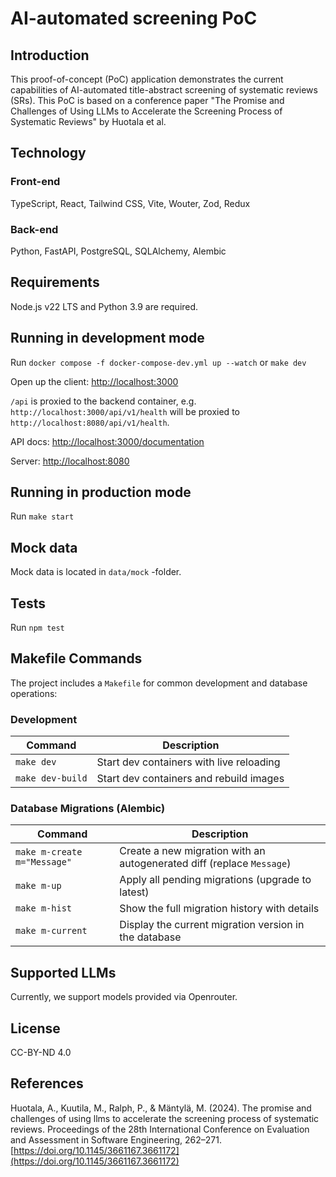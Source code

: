 # AI-automated screening PoC

## Introduction

This proof-of-concept (PoC) application demonstrates the current capabilities of AI-automated title-abstract screening of systematic reviews (SRs). This PoC is based on a conference paper "The Promise and Challenges of Using LLMs to Accelerate the Screening Process of Systematic Reviews" by Huotala et al.

## Technology

### Front-end

TypeScript, React, Tailwind CSS, Vite, Wouter, Zod, Redux

### Back-end

Python, FastAPI, PostgreSQL, SQLAlchemy, Alembic

## Requirements

Node.js v22 LTS and Python 3.9 are required.

## Running in development mode

Run `docker compose -f docker-compose-dev.yml up --watch` or `make dev`

Open up the client: [http://localhost:3000](http://localhost:3000)

`/api` is proxied to the backend container, e.g. `http://localhost:3000/api/v1/health` will be proxied to `http://localhost:8080/api/v1/health`.

API docs: [http://localhost:3000/documentation](http://localhost:3000/docs)

Server: [http://localhost:8080](http://localhost:3000)

## Running in production mode

Run `make start`

## Mock data

Mock data is located in `data/mock` -folder.

## Tests

Run `npm test`

## Makefile Commands

The project includes a `Makefile` for common development and database operations:

### Development

| Command         | Description                                  |
|----------------|----------------------------------------------|
| `make dev`      | Start dev containers with live reloading     |
| `make dev-build`| Start dev containers and rebuild images      |

### Database Migrations (Alembic)

| Command                     | Description                                                             |
|----------------------------|-------------------------------------------------------------------------|
| `make m-create m="Message"` | Create a new migration with an autogenerated diff (replace `Message`) |
| `make m-up`   | Apply all pending migrations (upgrade to latest)                        |
| `make m-hist`   | Show the full migration history with details                           |
| `make m-current`   | Display the current migration version in the database                   |


## Supported LLMs

Currently, we support models provided via Openrouter.

## License

CC-BY-ND 4.0

## References

Huotala, A., Kuutila, M., Ralph, P., & Mäntylä, M. (2024). The promise and challenges of using llms to accelerate the screening process of systematic reviews. Proceedings of the 28th International Conference on Evaluation and Assessment in Software Engineering, 262–271. [https://doi.org/10.1145/3661167.3661172](https://doi.org/10.1145/3661167.3661172)

